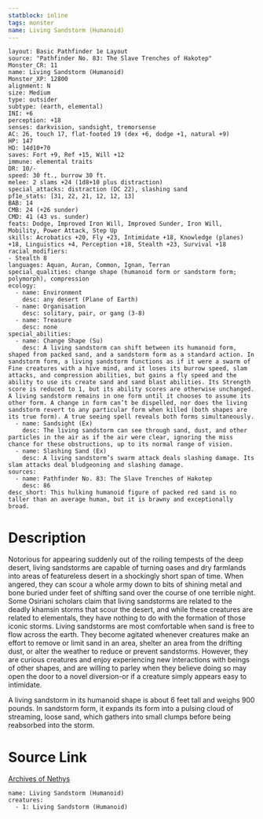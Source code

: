 ```yaml
---
statblock: inline
tags: monster
name: Living Sandstorm (Humanoid)
---
```

```statblock
layout: Basic Pathfinder 1e Layout
source: "Pathfinder No. 83: The Slave Trenches of Hakotep"
Monster_CR: 11
name: Living Sandstorm (Humanoid)
Monster_XP: 12800
alignment: N
size: Medium
type: outsider
subtype: (earth, elemental)
INI: +6
perception: +18
senses: darkvision, sandsight, tremorsense
AC: 26, touch 17, flat-footed 19 (dex +6, dodge +1, natural +9)
HP: 147
HD: 14d10+70
saves: Fort +9, Ref +15, Will +12
immune: elemental traits
DR: 10/-
speed: 30 ft., burrow 30 ft.
melee: 2 slams +24 (1d8+10 plus distraction)
special_attacks: distraction (DC 22), slashing sand
pf1e_stats: [31, 22, 21, 12, 12, 13]
BAB: 14
CMB: 24 (+26 sunder)
CMD: 41 (43 vs. sunder)
feats: Dodge, Improved Iron Will, Improved Sunder, Iron Will, Mobility, Power Attack, Step Up
skills: Acrobatics +20, Fly +23, Intimidate +18, Knowledge (planes) +18, Linguistics +4, Perception +18, Stealth +23, Survival +18
racial_modifiers:
- Stealth 8
languages: Aquan, Auran, Common, Ignan, Terran
special_qualities: change shape (humanoid form or sandstorm form; polymorph), compression
ecology:
  - name: Environment
    desc: any desert (Plane of Earth)
  - name: Organisation
    desc: solitary, pair, or gang (3-8)
  - name: Treasure
    desc: none
special_abilities:
  - name: Change Shape (Su)
    desc: A living sandstorm can shift between its humanoid form, shaped from packed sand, and a sandstorm form as a standard action. In sandstorm form, a living sandstorm functions as if it were a swarm of Fine creatures with a hive mind, and it loses its burrow speed, slam attacks, and compression abilities, but gains a fly speed and the ability to use its create sand and sand blast abilities. Its Strength score is reduced to 1, but its ability scores are otherwise unchanged. A living sandstorm remains in one form until it chooses to assume its other form. A change in form can’t be dispelled, nor does the living sandstorm revert to any particular form when killed (both shapes are its true form). A true seeing spell reveals both forms simultaneously.
  - name: Sandsight (Ex)
    desc: The living sandstorm can see through sand, dust, and other particles in the air as if the air were clear, ignoring the miss chance for these obstructions, up to its normal range of vision.
  - name: Slashing Sand (Ex)
    desc: A living sandstorm’s swarm attack deals slashing damage. Its slam attacks deal bludgeoning and slashing damage.
sources:
  - name: Pathfinder No. 83: The Slave Trenches of Hakotep
    desc: 86
desc_short: This hulking humanoid figure of packed red sand is no taller than an average human, but it is brawny and exceptionally broad.
```
# Description
Notorious for appearing suddenly out of the roiling tempests of the deep desert, living sandstorms are capable of turning oases and dry farmlands into areas of featureless desert in a shockingly short span of time. When angered, they can scour a whole army down to bits of shining metal and bone buried under feet of shifting sand over the course of one terrible night. Some Osiriani scholars claim that living sandstorms are related to the deadly khamsin storms that scour the desert, and while these creatures are related to elementals, they have nothing to do with the formation of those iconic storms. Living sandstorms are most comfortable when sand is free to flow across the earth. They become agitated whenever creatures make an effort to remove or limit sand in an area, shelter an area from the drifting dust, or alter the weather to reduce or prevent sandstorms. However, they are curious creatures and enjoy experiencing new interactions with beings of other shapes, and are willing to parley when they believe doing so may open the door to a novel diversion-or if a creature simply appears easy to intimidate.

A living sandstorm in its humanoid shape is about 6 feet tall and weighs 900 pounds. In sandstorm form, it expands its form into a pulsing cloud of streaming, loose sand, which gathers into small clumps before being reabsorbed into the storm.
# Source Link
[Archives of Nethys](https://aonprd.com/MonsterDisplay.aspx?ItemName=Living%20Sandstorm%20(Humanoid))
```encounter-table
name: Living Sandstorm (Humanoid)
creatures:
  - 1: Living Sandstorm (Humanoid)
```
